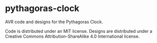 # pythagoras-clock
AVR code and designs for the Pythagoras Clock.

Code is distributed under an MIT license. Designs are distributed under
a Creative Commons Attribution-ShareAlike 4.0 International license.



